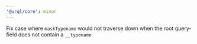 ```yaml
---
'@urql/core': minor
---
```


Fix case where `maskTypename` would not traverse down when the root query-field does not contain a `__typename`
